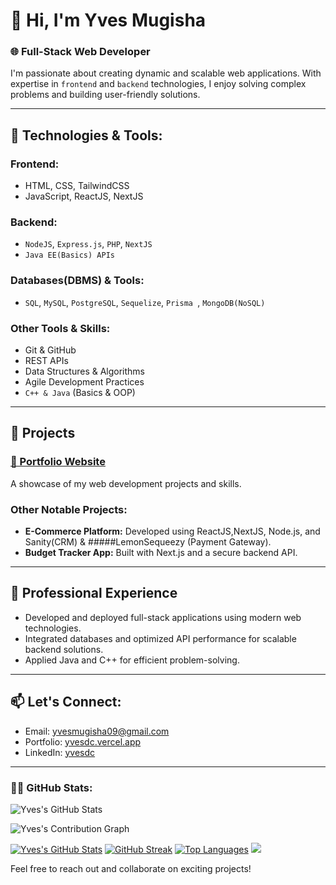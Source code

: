 # 👋 Hi, I'm Yves Mugisha  

### 🌐 Full-Stack Web Developer  
I'm passionate about creating dynamic and scalable web applications. With expertise in `frontend` and `backend` technologies, I enjoy solving complex problems and building user-friendly solutions.

---

## 🚀 **Technologies & Tools:**  

### **Frontend:**  
- HTML, CSS, TailwindCSS  
- JavaScript, ReactJS, NextJS  

### **Backend:**  
- `NodeJS`, `Express.js`, `PHP`, `NextJS `
- `Java EE(Basics) APIs ` 

### **Databases(DBMS) & Tools:**  
- `SQL`, `MySQL`, `PostgreSQL`, `Sequelize`, `Prisma `, `MongoDB(NoSQL)` 

### **Other Tools & Skills:**  
- Git & GitHub  
- REST APIs  
- Data Structures & Algorithms  
- Agile Development Practices
- `C++ & Java` (Basics & OOP)

---

## 📁 **Projects**  
### [📌 Portfolio Website](https://yvesdc.vercel.app)  
A showcase of my web development projects and skills.

### **Other Notable Projects:**  
- **E-Commerce Platform:** Developed using ReactJS,NextJS, Node.js, and Sanity(CRM) & #####LemonSequeezy (Payment Gateway).  
- **Budget Tracker App:** Built with Next.js and a secure backend API.

---

## 💼 **Professional Experience**  
- Developed and deployed full-stack applications using modern web technologies.  
- Integrated databases and optimized API performance for scalable backend solutions.  
- Applied Java and C++ for efficient problem-solving.

---

## 📫 **Let's Connect:**  
- Email: [yvesmugisha09@gmail.com](mailto:yvesmugisha09@gmail.com)  
- Portfolio: [yvesdc.vercel.app](https://yvesdc.vercel.app)  
- LinkedIn: [yvesdc](https://www.linkedin.com/in/yvesdc/)

---

### 🧑‍💻 **GitHub Stats:**  
![Yves's GitHub Stats](https://github-readme-stats.vercel.app/api?username=Yves-Developer&show_icons=true&theme=radical)  

![Yves's Contribution Graph](https://github-profile-summary-cards.vercel.app/api/cards/repos-per-language?username=Yves-Developer&theme=radical)




[![Yves's GitHub Stats](https://github-readme-stats.vercel.app/api?username=Yves-Developer&show_icons=true&theme=radical)](https://github.com/Yves-Developer)
[![GitHub Streak](https://github-readme-streak-stats.herokuapp.com/?user=Yves-Developer&theme=radical)](https://github.com/Yves-Developer)
[![Top Languages](https://github-readme-stats.vercel.app/api/top-langs/?username=Yves-Developer&layout=compact&theme=radical)](https://github.com/Yves-Developer)
![](https://visitor-badge.glitch.me/badge?page_id=Yves-Developer.Yves-Developer)

Feel free to reach out and collaborate on exciting projects!  

